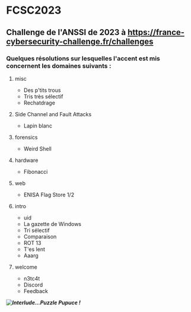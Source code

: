 # FCSC2023
## Challenge de l'ANSSI de 2023 à https://france-cybersecurity-challenge.fr/challenges

### Quelques résolutions sur lesquelles l'accent est mis concernent les domaines suivants :

   1. misc 
   
      *  Des p'tits trous 
      *  Tris très sélectif 
      *  Rechatdrage 

   2. Side Channel and Fault Attacks 

      *  Lapin blanc 
 
   3. forensics 

      *  Weird Shell   
       
   4. hardware 

      *  Fibonacci 
      
   5. web 

      *  ENISA Flag Store 1/2

   6. intro 

      *  uid 
      *  La gazette de Windows 
      *  Tri sélectif 
      *  Comparaison 
      *  ROT 13 
      *  T'es lent 
      *  Aaarg 
      
   7. welcome 

      *  n3tc4t 
      *  Discord 
      *  Feedback
      
***![Interlude...Puzzle Pupuce !](https://github.com/JackeOLantern/FCSC2023/issues/1)***
